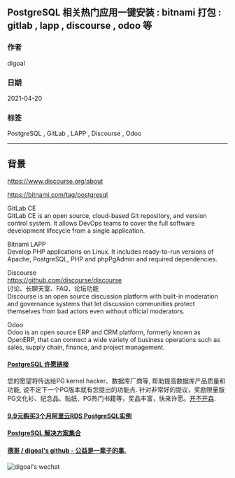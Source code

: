 ## PostgreSQL 相关热门应用一键安装 : bitnami 打包 : gitlab , lapp , discourse , odoo 等   
  
### 作者  
digoal  
  
### 日期  
2021-04-20   
  
### 标签  
PostgreSQL , GitLab , LAPP , Discourse , Odoo  
  
----  
  
## 背景  
  
https://www.discourse.org/about  
  
https://bitnami.com/tag/postgresql  
  
GitLab CE  
GitLab CE is an open source, cloud-based Git repository, and version control system. It allows DevOps teams to cover the full software development lifecycle from a single application.  
  
Bitnami LAPP  
Develop PHP applications on Linux. It includes ready-to-run versions of Apache, PostgreSQL, PHP and phpPgAdmin and required dependencies.  
  
Discourse  
https://github.com/discourse/discourse  
讨论、长聊天室、FAQ、论坛功能  
Discourse is an open source discussion platform with built-in moderation and governance systems that let discussion communities protect themselves from bad actors even without official moderators.  
  
Odoo  
Odoo is an open source ERP and CRM platform, formerly known as OpenERP, that can connect a wide variety of business operations such as sales, supply chain, finance, and project management.  
  
  
  
#### [PostgreSQL 许愿链接](https://github.com/digoal/blog/issues/76 "269ac3d1c492e938c0191101c7238216")
您的愿望将传达给PG kernel hacker、数据库厂商等, 帮助提高数据库产品质量和功能, 说不定下一个PG版本就有您提出的功能点. 针对非常好的提议，奖励限量版PG文化衫、纪念品、贴纸、PG热门书籍等，奖品丰富，快来许愿。[开不开森](https://github.com/digoal/blog/issues/76 "269ac3d1c492e938c0191101c7238216").  
  
  
#### [9.9元购买3个月阿里云RDS PostgreSQL实例](https://www.aliyun.com/database/postgresqlactivity "57258f76c37864c6e6d23383d05714ea")
  
  
#### [PostgreSQL 解决方案集合](https://yq.aliyun.com/topic/118 "40cff096e9ed7122c512b35d8561d9c8")
  
  
#### [德哥 / digoal's github - 公益是一辈子的事.](https://github.com/digoal/blog/blob/master/README.md "22709685feb7cab07d30f30387f0a9ae")
  
  
![digoal's wechat](../pic/digoal_weixin.jpg "f7ad92eeba24523fd47a6e1a0e691b59")
  
